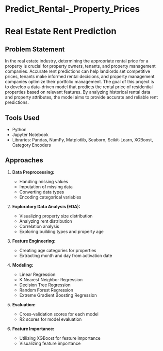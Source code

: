# Predict_Rental-_Property_Prices

# Real Estate Rent Prediction

## Problem Statement

In the real estate industry, determining the appropriate rental price for a property is crucial for property owners, tenants, and property management companies. Accurate rent predictions can help landlords set competitive prices, tenants make informed rental decisions, and property management companies optimize their portfolio management. The goal of this project is to develop a data-driven model that predicts the rental price of residential properties based on relevant features. By analyzing historical rental data and property attributes, the model aims to provide accurate and reliable rent predictions.

## Tools Used

- Python
- Jupyter Notebook
- Libraries: Pandas, NumPy, Matplotlib, Seaborn, Scikit-Learn, XGBoost, Category Encoders

## Approaches

1. **Data Preprocessing:**
   - Handling missing values
   - Imputation of missing data
   - Converting data types
   - Encoding categorical variables

2. **Exploratory Data Analysis (EDA):**
   - Visualizing property size distribution
   - Analyzing rent distribution
   - Correlation analysis
   - Exploring building types and property age

3. **Feature Engineering:**
   - Creating age categories for properties
   - Extracting month and day from activation date

4. **Modeling:**
   - Linear Regression
   - K Nearest Neighbor Regression
   - Decision Tree Regression
   - Random Forest Regression
   - Extreme Gradient Boosting Regression

5. **Evaluation:**
   - Cross-validation scores for each model
   - R2 scores for model evaluation

6. **Feature Importance:**
   - Utilizing XGBoost for feature importance
   - Visualizing feature importance

